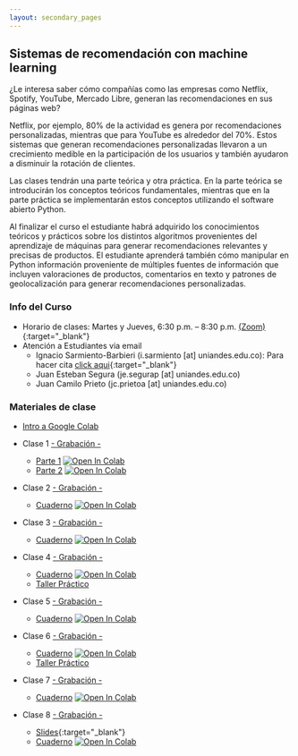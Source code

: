 ```yaml
---
layout: secondary_pages
---
```


## Sistemas de recomendación con machine learning

¿Le interesa saber cómo compañías como las empresas como Netflix, Spotify, YouTube, Mercado Libre, generan las recomendaciones en sus páginas web? 

Netflix, por ejemplo, 80% de la actividad es genera por recomendaciones personalizadas, mientras que para YouTube es alrededor del 70%. Estos sistemas que generan recomendaciones personalizadas llevaron a un crecimiento medible en la participación de los usuarios y también ayudaron a disminuir la rotación de clientes.

Las clases tendrán una parte teórica y otra práctica. En la parte teórica se introducirán los conceptos teóricos fundamentales, mientras que en la parte práctica se implementarán estos conceptos utilizando el software abierto Python.

Al finalizar el curso el estudiante habrá adquirido los conocimientos teóricos y prácticos sobre los distintos algoritmos provenientes del aprendizaje de máquinas para generar recomendaciones relevantes y precisas de productos. El estudiante aprenderá también cómo manipular en Python información proveniente de múltiples fuentes de información que incluyen valoraciones de productos, comentarios en texto y patrones de geolocalización para generar recomendaciones personalizadas.

### Info del Curso

- Horario de clases: Martes y Jueves, 6:30 p.m. – 8:30 p.m. [(Zoom)]( https://uniandes-edu-co.zoom.us/j/88480624344){:target="_blank"}
- Atención a Estudiantes via email
	- Ignacio Sarmiento-Barbieri (i.sarmiento [at] uniandes.edu.co): Para hacer cita [click aqui](https://calendly.com/i-sarmiento/horarios-atencion-estudiantes){:target="_blank"}
	- Juan Esteban Segura (je.segurap [at] uniandes.edu.co)
	- Juan Camilo Prieto (jc.prietoa [at] uniandes.edu.co)


### Materiales de clase

- [Intro a Google Colab](https://uniandes-my.sharepoint.com/:v:/g/personal/i_sarmiento_uniandes_edu_co/EQKiJcVicytNoR269YPAPR0Bl-v9DJMkz6MoPXi5Xe6zwA?e=4FwEhD)

- Clase 1 [- Grabación -](https://uniandes-edu-co.zoom.us/rec/play/BhgWUog8OmvK3mBcohD9U9mMi5JDu-f8iM6lb3WB-xZGnfqGAI5kxQzEMyTDgKqO41-mj6qhEl5R6rvj.LviqcNrvbZLS1_ay?continueMode=true&_x_zm_rtaid=jzh67yCPRgWFzqeqnsrwvQ.1679588751139.33e6c67cd11e49694c6fcd5506bc44f1&_x_zm_rhtaid=305)
	- [Parte 1](https://github.com/ignaciomsarmiento/RecomSystemsLectures/blob/main/L01_Intro_Sistemas_Recomendac/Parte1/L01_Intro_Sistemas_Recomendac.ipynb) [![Open In Colab](https://colab.research.google.com/assets/colab-badge.svg)](https://colab.research.google.com/github/ignaciomsarmiento/RecomSystemsLectures/blob/main/L01_Intro_Sistemas_Recomendac/Parte1/L01_Intro_Sistemas_Recomendac.ipynb)
	- [Parte 2](https://github.com/ignaciomsarmiento/RecomSystemsLectures/blob/main/L01_Intro_Sistemas_Recomendac/Parte2/L01_2_Introduccion_Python.ipynb) [![Open In Colab](https://colab.research.google.com/assets/colab-badge.svg)](https://colab.research.google.com/github/ignaciomsarmiento/RecomSystemsLectures/blob/main/L01_Intro_Sistemas_Recomendac/Parte2/L01_2_Introduccion_Python.ipynb)

- Clase 2  [- Grabación -](https://nam10.safelinks.protection.outlook.com/?url=https%3A%2F%2Funiandes-edu-co.zoom.us%2Frec%2Fshare%2F_a-M5BGcztT3QxP7FL505sjUkFkD099AtIu1iW7TigiA6dhnrI235lb-ZLiKFJ1I.YFaLMu-Yip94JGHt&data=05%7C01%7Ci.sarmiento%40uniandes.edu.co%7Ca6e018549ac94ec3707308db2cc2859c%7Cfabd047cff48492a8bbb8f98b9fb9cca%7C0%7C0%7C638152986220314772%7CUnknown%7CTWFpbGZsb3d8eyJWIjoiMC4wLjAwMDAiLCJQIjoiV2luMzIiLCJBTiI6Ik1haWwiLCJXVCI6Mn0%3D%7C3000%7C%7C%7C&sdata=cN03E0cuPfKbYqnyVppDoMxLKnpKXD50fd80kw39OMk%3D&reserved=0)
	- [Cuaderno](https://github.com/ignaciomsarmiento/RecomSystemsLectures/blob/main/L02_Knowldege/L02_Knowldege.ipynb) [![Open In Colab](https://colab.research.google.com/assets/colab-badge.svg)](https://colab.research.google.com/github/ignaciomsarmiento/RecomSystemsLectures/blob/main/L02_Knowldege/L02_Knowldege.ipynb)


- Clase 3  [- Grabación -](https://uniandes-edu-co.zoom.us/rec/share/91HsH27yBZj_7FtErAxMo3YpVwlZfd_VoyPZgGnkMV99eOpnsN6zmI5IDWAE98E.zwkRJpaRHU4h4WSE)
	- [Cuaderno](https://github.com/ignaciomsarmiento/RecomSystemsLectures/blob/main/L03_Basado_Articulos/L03_Basado_Articulos.ipynb) [![Open In Colab](https://colab.research.google.com/assets/colab-badge.svg)](https://colab.research.google.com/github/ignaciomsarmiento/RecomSystemsLectures/blob/main/L03_Basado_Articulos/L03_Basado_Articulos.ipynb)	



- Clase 4  [- Grabación -](https://uniandes-edu-co.zoom.us/rec/share/wdcY6CEUmJxEovQ9vZVV7NrBgtjM8AowG1OszMU7TgLjq-a3U_KKi1aUqKXUv1ol.WA2_tNBoTyTePBmd)
	- [Cuaderno](https://github.com/ignaciomsarmiento/RecomSystemsLectures/blob/main/L04_Usuarios/L04_Colab_clase_resuelta.ipynb) [![Open In Colab](https://colab.research.google.com/assets/colab-badge.svg)](https://colab.research.google.com/github/ignaciomsarmiento/RecomSystemsLectures/blob/main/L04_Usuarios/L04_Colab_clase_resuelta.ipynb)	
	- [Taller Práctico](https://github.com/ignaciomsarmiento/RecomSystemsLectures/blob/main/Ejercicio_recomendacion_usuarios/L04_Taller_Colab.ipynb)

- Clase 5  [- Grabación -](https://uniandes-edu-co.zoom.us/rec/share/5krdYaqawecEj4vztp1jFU3U265PoawYIp8BXtQ3eRWmIh-FgXQSUHfgeTMgGNbx.nBkJHuy3h-rwWWFy)
	- [Cuaderno](https://github.com/ignaciomsarmiento/RecomSystemsLectures/blob/main/L05_NLP_espanol/L05_NLP_clase.ipynb) 
[![Open In Colab](https://colab.research.google.com/assets/colab-badge.svg)](https://colab.research.google.com/github/ignaciomsarmiento/RecomSystemsLectures/blob/main/L05_NLP_espanol/L05_NLP_clase.ipynb)
	

- Clase 6  [- Grabación -](https://uniandes-edu-co.zoom.us/rec/share/clCNVAxvRKtFulpg4oOQ0dfPzEbS9m9muEUwfA-jXHH0X1hNtV9mMtLWQ8fbAE6W.ioMi9p2E07Wdol14)
	- [Cuaderno](https://github.com/ignaciomsarmiento/RecomSystemsLectures/blob/main/L06_basados_contenidos/L06_Content_clase.ipynb) [![Open In Colab](https://colab.research.google.com/assets/colab-badge.svg)](https://colab.research.google.com/github/ignaciomsarmiento/RecomSystemsLectures/blob/main/L06_basados_contenidos/L06_Content_clase.ipynb)
	- [Taller Práctico](https://github.com/ignaciomsarmiento/RecomSystemsLectures/blob/main/Ejercicio_recomendacion_contenidos/L06_Taller.ipynb)

- Clase 7  [- Grabación -]()
	- [Cuaderno](https://github.com/ignaciomsarmiento/RecomSystemsLectures/blob/main/L07_sentimientos/L07_sentiment_analisis_clase.ipynb) [![Open In Colab](https://colab.research.google.com/assets/colab-badge.svg)](https://colab.research.google.com/github/ignaciomsarmiento/RecomSystemsLectures/blob/main/L07_sentimientos/L07_sentiment_analisis_clase.ipynb)


- Clase 8  [- Grabación -]()
	- [Slides](https://ignaciomsarmiento.github.io/teaching/RecomSystems_slides/L08_Slides#1){:target="_blank"} 
	- [Cuaderno](https://github.com/ignaciomsarmiento/RecomSystemsLectures/blob/main/L08_Datos_Geograficos/L08_Datos_Geograficos.ipynb) [![Open In Colab](https://colab.research.google.com/assets/colab-badge.svg)](https://colab.research.google.com/github/ignaciomsarmiento/RecomSystemsLectures/blob/main/L08_Datos_Geograficos/L08_Datos_Geograficos.ipynb)	


